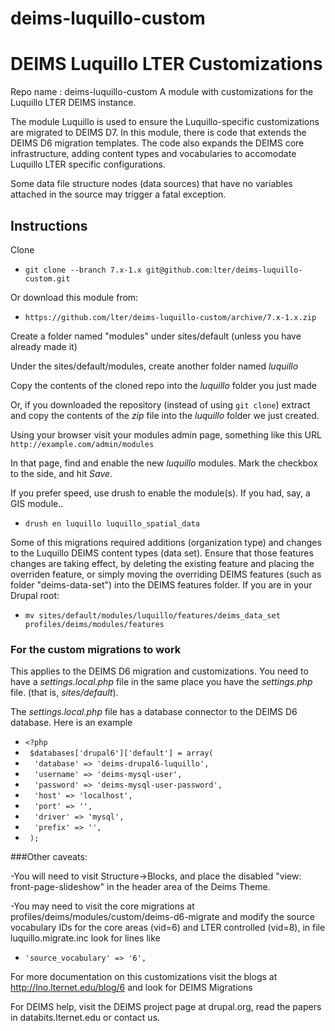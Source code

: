 deims-luquillo-custom
=====================

# DEIMS Luquillo LTER Customizations #

Repo name : deims-luquillo-custom
A module with customizations for the Luquillo LTER DEIMS instance.

The module Luquillo is used to ensure the Luquillo-specific customizations are
migrated to DEIMS D7.  In this module, there is code that extends the DEIMS D6 
migration templates. The code also expands the DEIMS core infrastructure, adding
content types and vocabularies to accomodate Luquillo LTER specific configurations.

Some data file structure nodes (data sources) that have no variables attached
in the source may trigger a fatal exception.

## Instructions ##

Clone 
* `git clone --branch 7.x-1.x git@github.com:lter/deims-luquillo-custom.git` 

Or download this module from: 

* `https://github.com/lter/deims-luquillo-custom/archive/7.x-1.x.zip`

Create a folder named "modules" under sites/default (unless you have already made it)

Under the sites/default/modules, create another folder named _luquillo_ 

Copy the contents of the cloned repo into the _luquillo_ folder you just made

Or, if you downloaded the repository (instead of using `git clone`) extract and copy the 
contents of the _zip_ file into the _luquillo_ folder we just created.

Using your browser visit your modules admin page, something like this URL 
`http://example.com/admin/modules`

In that page, find and enable the new _luquillo_ modules. Mark the checkbox to 
the side, and hit _Save_. 

If you prefer speed, use drush to enable the module(s). If you had, say, a GIS module..
* `drush en luquillo luquillo_spatial_data`

Some of this migrations required additions (organization type) and changes to the Luquillo 
DEIMS content types (data set). Ensure that those features changes are taking 
effect, by deleting the existing feature and placing the overriden feature, or simply 
moving the overriding DEIMS features (such as folder "deims-data-set") 
into the DEIMS features folder. If you are in your Drupal root:

* `mv sites/default/modules/luquillo/features/deims_data_set profiles/deims/modules/features`


###  For the custom migrations to work ###
This applies to the DEIMS D6 migration and customizations. You need 
to have a _settings.local.php_ file in the same place you have the _settings.php_ file.
(that is, _sites/default_).

The _settings.local.php_ file has a database connector to the DEIMS D6 database. Here is
an example

* `<?php `
* ` $databases['drupal6']['default'] = array(`
* `  'database' => 'deims-drupal6-luquillo',`
* `  'username' => 'deims-mysql-user',`
* `  'password' => 'deims-mysql-user-password',`
* `  'host' => 'localhost',`
* `  'port' => '',`
* `  'driver' => 'mysql',`
* `  'prefix' => '',`
* ` );`


###Other caveats:

-You will need to visit Structure->Blocks, and place the disabled "view: front-page-slideshow" in the header area of the Deims Theme.

-You may need to visit the core migrations at profiles/deims/modules/custom/deims-d6-migrate and modify the source vocabulary IDs for the core areas (vid=6) and LTER controlled (vid=8), in file luquillo.migrate.inc look for lines like
* `'source_vocabulary' => '6',`


For more documentation on this customizations visit the blogs at http://lno.lternet.edu/blog/6 
and look for DEIMS Migrations

For DEIMS help, visit the DEIMS project page at drupal.org, read the papers in databits.lternet.edu
or contact us.


